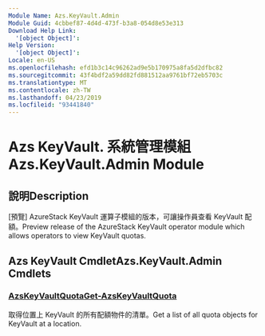 ```yaml
---
Module Name: Azs.KeyVault.Admin
Module Guid: 4cbbef87-4d4d-473f-b3a8-054d8e53e313
Download Help Link:
  '[object Object]': 
Help Version:
  '[object Object]': 
Locale: en-US
ms.openlocfilehash: efd1b3c14c96262ad9e5b170975a8fa5d2dfbc82
ms.sourcegitcommit: 43f4bdf2a59dd82fd881512aa9761bf72eb5703c
ms.translationtype: MT
ms.contentlocale: zh-TW
ms.lasthandoff: 04/23/2019
ms.locfileid: "93441840"
---
```

# <span data-ttu-id="c0e8b-101">Azs KeyVault. 系統管理模組</span><span class="sxs-lookup"><span data-stu-id="c0e8b-101">Azs.KeyVault.Admin Module</span></span>
## <span data-ttu-id="c0e8b-102">說明</span><span class="sxs-lookup"><span data-stu-id="c0e8b-102">Description</span></span>
<span data-ttu-id="c0e8b-103">[預覽] AzureStack KeyVault 運算子模組的版本，可讓操作員查看 KeyVault 配額。</span><span class="sxs-lookup"><span data-stu-id="c0e8b-103">Preview release of the AzureStack KeyVault operator module which allows operators to view KeyVault quotas.</span></span>

## <span data-ttu-id="c0e8b-104">Azs KeyVault Cmdlet</span><span class="sxs-lookup"><span data-stu-id="c0e8b-104">Azs.KeyVault.Admin Cmdlets</span></span>
### [<span data-ttu-id="c0e8b-105">AzsKeyVaultQuota</span><span class="sxs-lookup"><span data-stu-id="c0e8b-105">Get-AzsKeyVaultQuota</span></span>](Get-AzsKeyVaultQuota.md)
<span data-ttu-id="c0e8b-106">取得位置上 KeyVault 的所有配額物件的清單。</span><span class="sxs-lookup"><span data-stu-id="c0e8b-106">Get a list of all quota objects for KeyVault at a location.</span></span>

